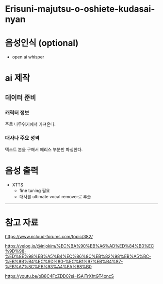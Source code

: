 # Erisuni-majutsu-o-oshiete-kudasai-nyan

# 음성인식 (optional)
- open ai whisper
# ai 제작
## 데이터 준비
### 캐릭터 정보
주로 나무위키에서 가져온다.
### 대사나 주요 성격
텍스트 본을 구해서 에리스 부분만 파싱한다.

# 음성 출력
- XTTS
  - fine tuning 필요
  - 대사를 ultimate vocal remover로 추출
 

----

# 참고 자료

https://www.ncloud-forums.com/topic/382/

https://velog.io/@injokim/%EC%BA%90%EB%A6%AD%ED%84%B0%EC%9D%98-%ED%8E%98%EB%A5%B4%EC%86%8C%EB%82%98%EB%A5%BC-%EB%8B%B4%EC%9D%80-%EC%B1%97%EB%B4%87-%EB%A7%8C%EB%93%A4%EA%B8%B0

https://youtu.be/oB8C4FcZDD0?si=ISAiTrXhtGT4xncS
